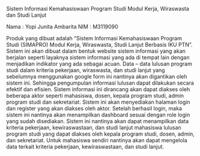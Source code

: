 Sistem Informasi Kemahasiswaan Program Studi Modul Kerja, Wiraswasta dan Studi Lanjut

Nama : Yopi Junita Ambarita
NIM  : M3119090

Produk yang dibuat adalah “Sistem Informasi Kemahasiswaan Program Studi (SIMAPRO) Modul Kerja, Wiraswasta, Studi Lanjut Berbasis IKU PTN”. Sistem ini akan dibuat dalam bentuk website sistem informasi yang akan berjalan seperti layaknya sistem informasi yang ada di tempat lain dengan menjadikan indikator yang ada sebagai acuan. Data – data lulusan program studi dalam kriteria pekerjaan, wiraswasta, dan studi lanjut yang sebelumnya menggunakan google form ini nantinya akan digantikan oleh sistem ini. Sehingga pengumpulan informasi lulusan dapat dilakukan secara efektif dan efisien. 
Sistem informasi ini dirancang akan dapat diakses oleh beberapa aktor seperti mahasiswa, dosen, kepala program studi, admin program studi dan sekretariat. Sistem ini akan menyediakan halaman login dan register yang akan diakses oleh aktor. Setelah berhasil login, maka sistem ini nantinya akan menampilkan dashboard sesuai dengan role login yang sudah disediakan. Sistem ini nantinya akan dapat menampilkan data kriteria pekerjaan, kewiraswastaan, dan studi lanjut mahasiswa lulusan program studi  yang dapat diakses oleh kepala program studi, dosen, admin, dan sekretariat. Untuk mahasiswa sendiri nantinya akan dapat mengelola data terkait kriteria pekerjaan, kewiraswastaan, dan studi lanjut.

